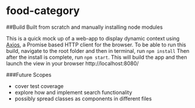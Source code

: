 # food-category
 
##Build Built from scratch and manually installing node modules

This is a quick mock up of a web-app to display dynamic context using [Axios](https://www.npmjs.com/package/axios), a Promise based HTTP client for the browser. 
To be able to run this build, navigate to the root folder and then in terminal, run <code>npm install</code>
Then after the install is complete, run <code>npm start</code>. 
This will build the app and then launch the view in your browser http://localhost:8080/ 

###Future Scopes
- cover test coverage
- explore how and implement search functionality
- possibly spread classes as components in different files
